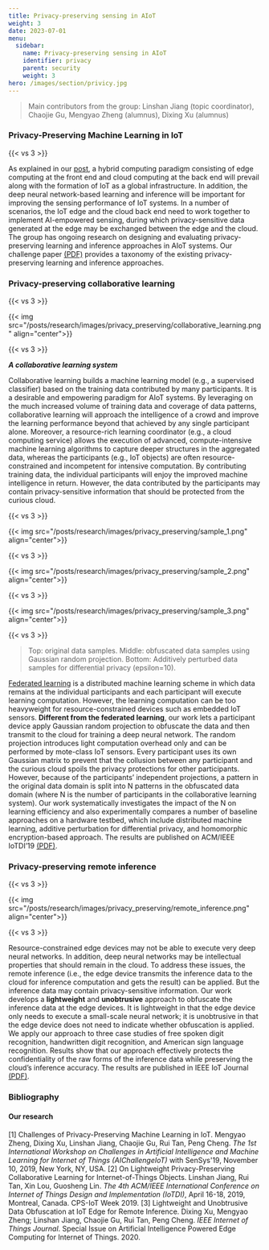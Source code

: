 ```yaml
---
title: Privacy-preserving sensing in AIoT
weight: 3
date: 2023-07-01
menu:
  sidebar:
    name: Privacy-preserving sensing in AIoT
    identifier: privacy
    parent: security
    weight: 3
hero: /images/section/privicy.jpg
---
```

> Main contributors from the group: Linshan Jiang (topic coordinator), Chaojie Gu, Mengyao Zheng (alumnus), Dixing Xu (alumnus)

### Privacy-Preserving Machine Learning in IoT

{{< vs 3 >}}

As explained in our [post](/research/secure/), a hybrid computing paradigm consisting of edge computing at the front end and cloud computing at the back end will prevail along with the formation of IoT as a global infrastructure. In addition, the deep neural network-based learning and inference will be important for improving the sensing performance of IoT systems. In a number of scenarios, the IoT edge and the cloud back end need to work together to implement AI-empowered sensing, during which privacy-sensitive data generated at the edge may be exchanged between the edge and the cloud. The group has ongoing research on designing and evaluating privacy-preserving learning and inference approaches in AIoT systems. Our challenge paper [(PDF)](https://github.com/tanrui/www/blob/master/pub/aichallengeiot19-final3.pdf) provides a taxonomy of the existing privacy-preserving learning and inference approaches.

### Privacy-preserving collaborative learning

{{< vs 3 >}}

{{< img src="/posts/research/images/privacy_preserving/collaborative_learning.png" align="center">}}

{{< vs 3 >}}

***A collaborative learning system***

Collaborative learning builds a machine learning model (e.g., a supervised classifier) based on the training data contributed by many participants. It is a desirable and empowering paradigm for AIoT systems. By leveraging on the much increased volume of training data and coverage of data patterns, collaborative learning will approach the intelligence of a crowd and improve the learning performance beyond that achieved by any single participant alone. Moreover, a resource-rich learning coordinator (e.g., a cloud computing service) allows the execution of advanced, compute-intensive machine learning algorithms to capture deeper structures in the aggregated data, whereas the participants (e.g., IoT objects) are often resource-constrained and incompetent for intensive computation. By contributing training data, the individual participants will enjoy the improved machine intelligence in return. However, the data contributed by the participants may contain privacy-sensitive information that should be protected from the curious cloud.

{{< vs 3 >}}

{{< img src="/posts/research/images/privacy_preserving/sample_1.png" align="center">}}

{{< vs 3 >}}

{{< img src="/posts/research/images/privacy_preserving/sample_2.png" align="center">}}

{{< vs 3 >}}

{{< img src="/posts/research/images/privacy_preserving/sample_3.png" align="center">}}

{{< vs 3 >}}

> Top: original data samples. Middle: obfuscated data samples using Gaussian random projection. Bottom: Additively perturbed data samples for differential privacy (epsilon=10).

[Federated learning](https://federated.withgoogle.com/) is a distributed machine learning scheme in which data remains at the individual participants and each participant will execute learning computation. However, the learning computation can be too heavyweight for resource-constrained devices such as embedded IoT sensors. **Different from the federated learning**, our work lets a participant device apply Gaussian random projection to obfuscate the data and then transmit to the cloud for training a deep neural network. The random projection introduces light computation overhead only and can be performed by mote-class IoT sensors. Every participant uses its own Gaussian matrix to prevent that the collusion between any participant and the curious cloud spoils the privacy protections for other participants. However, because of the participants’ independent projections, a pattern in the original data domain is split into N patterns in the obfuscated data domain (where N is the number of participants in the collaborative learning system). Our work systematically investigates the impact of the N on learning efficiency and also experimentally compares a number of baseline approaches on a hardware testbed, which include distributed machine learning, additive perturbation for differential privacy, and homomorphic encryption-based approach. The results are published on ACM/IEEE IoTDI’19 [(PDF)](https://personal.ntu.edu.sg/tanrui/pub/IoTDI19-final.pdf).

### Privacy-preserving remote inference

{{< vs 3 >}}

{{< img src="/posts/research/images/privacy_preserving/remote_inference.png" align="center">}}

{{< vs 3 >}}

Resource-constrained edge devices may not be able to execute very deep neural networks. In addition, deep neural networks may be intellectual properties that should remain in the cloud. To address these issues, the remote inference (i.e., the edge device transmits the inference data to the cloud for inference computation and gets the result) can be applied. But the inference data may contain privacy-sensitive information. Our work develops a **lightweight** and **unobtrusive** approach to obfuscate the inference data at the edge devices. It is lightweight in that the edge device only needs to execute a small-scale neural network; it is unobtrusive in that the edge device does not need to indicate whether obfuscation is applied. We apply our approach to three case studies of free spoken digit recognition, handwritten digit recognition, and American sign language recognition. Results show that our approach effectively protects the confidentiality of the raw forms of the inference data while preserving the cloud’s inference accuracy. The results are published in IEEE IoT Journal [(PDF)](https://arxiv.org/pdf/1912.09859.pdf).

### Bibliography

#### Our research

\[1\] Challenges of Privacy-Preserving Machine Learning in IoT. Mengyao Zheng, Dixing Xu, Linshan Jiang, Chaojie Gu, Rui Tan, Peng Cheng. *The 1st International Workshop on Challenges in Artificial Intelligence and Machine Learning for Internet of Things (AIChallengeIoT)* with SenSys'19, November 10, 2019, New York, NY, USA.
\[2\] On Lightweight Privacy-Preserving Collaborative Learning for Internet-of-Things Objects. Linshan Jiang, Rui Tan, Xin Lou, Guosheng Lin. *The 4th ACM/IEEE International Conference on Internet of Things Design and Implementation (IoTDI)*, April 16-18, 2019, Montreal, Canada. CPS-IoT Week 2019.
\[3\] Lightweight and Unobtrusive Data Obfuscation at IoT Edge for Remote Inference. Dixing Xu, Mengyao Zheng; Linshan Jiang, Chaojie Gu, Rui Tan, Peng Cheng. *IEEE Internet of Things Journal*. Special Issue on Artificial Intelligence Powered Edge Computing for Internet of Things. 2020.
